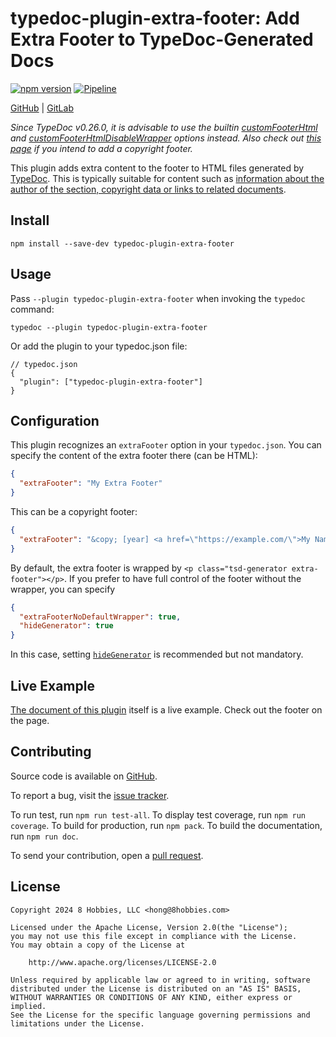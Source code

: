 # typedoc-plugin-extra-footer: Add Extra Footer to TypeDoc-Generated Docs

[![npm version](https://badge.fury.io/js/typedoc-plugin-extra-footer.svg)](https://badge.fury.io/js/typedoc-plugin-extra-footer)
[![Pipeline](https://github.com/8hobbies/typedoc-plugin-extra-footer/actions/workflows/runtime.yml/badge.svg)](https://github.com/8hobbies/typedoc-plugin-extra-footer/actions/workflows/runtime.yml)

[GitHub](https://github.com/8hobbies/typedoc-plugin-extra-footer) | [GitLab](https://gitlab.com/8hobbies/typedoc-plugin-extra-footer)

_Since TypeDoc v0.26.0, it is advisable to use the builtin [customFooterHtml][] and
[customFooterHtmlDisableWrapper][] options instead. Also check out
[this page](https://forum.8hob.io/t/how-do-i-add-a-copyright-footer-to-a-typedoc-generated-doc/35)
if you intend to add a copyright footer._

This plugin adds extra content to the footer to HTML files generated by [TypeDoc][]. This is
typically suitable for content such as [information about the author of the section, copyright data
or links to related documents][MDN footer doc].

## Install

```
npm install --save-dev typedoc-plugin-extra-footer
```

## Usage

Pass `--plugin typedoc-plugin-extra-footer` when invoking the `typedoc` command:

```
typedoc --plugin typedoc-plugin-extra-footer
```

Or add the plugin to your typedoc.json file:

```
// typedoc.json
{
  "plugin": ["typedoc-plugin-extra-footer"]
}
```

## Configuration

This plugin recognizes an `extraFooter` option in your `typedoc.json`. You can specify the content
of the extra footer there (can be HTML):

```json
{
  "extraFooter": "My Extra Footer"
}
```

This can be a copyright footer:

```json
{
  "extraFooter": "&copy; [year] <a href=\"https://example.com/\">My Name</a>"
}
```

By default, the extra footer is wrapped by `<p class="tsd-generator extra-footer"></p>`. If you
prefer to have full control of the footer without the wrapper, you can specify

```json
{
  "extraFooterNoDefaultWrapper": true,
  "hideGenerator": true
}
```

In this case, setting [`hideGenerator`][] is recommended but not mandatory.

## Live Example

[The document of this plugin](https://typedoc-extra-footer.8hob.io) itself is a live example.
Check out the footer on the page.

## Contributing

Source code is available on [GitHub][].

To report a bug, visit the [issue tracker][].

To run test, run `npm run test-all`. To display test coverage, run `npm run coverage`. To build for
production, run `npm pack`. To build the documentation, run `npm run doc`.

To send your contribution, open a [pull request][].

## License

```text
Copyright 2024 8 Hobbies, LLC <hong@8hobbies.com>

Licensed under the Apache License, Version 2.0(the "License");
you may not use this file except in compliance with the License.
You may obtain a copy of the License at

    http://www.apache.org/licenses/LICENSE-2.0

Unless required by applicable law or agreed to in writing, software
distributed under the License is distributed on an "AS IS" BASIS,
WITHOUT WARRANTIES OR CONDITIONS OF ANY KIND, either express or implied.
See the License for the specific language governing permissions and
limitations under the License.
```

[`hideGenerator`]: https://typedoc.org/options/output/#hidegenerator
[GitHub]: https://github.com/8hobbies/typedoc-plugin-extra-footer
[MDN footer doc]: https://developer.mozilla.org/en-US/docs/Web/HTML/Element/footer
[TypeDoc]: https://typedoc.org/
[issue tracker]: https://github.com/8hobbies/typedoc-plugin-extra-header/issues
[pull request]: https://github.com/8hobbies/typedoc-plugin-extra-header/pulls
[customFooterHtml]: https://typedoc.org/options/output/#customfooterhtml
[customFooterHtmlDisableWrapper]: https://typedoc.org/options/output/#customfooterhtmldisablewrapper
